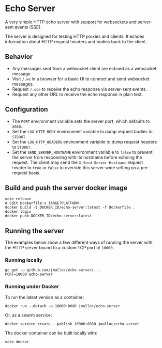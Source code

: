 # Echo Server

A very simple HTTP echo server with support for websockets and server-sent
events (SSE).

The server is designed for testing HTTP proxies and clients. It echoes
information about HTTP request headers and bodies back to the client.

## Behavior

- Any messages sent from a websocket client are echoed as a websocket message.
- Visit `/.ws` in a browser for a basic UI to connect and send websocket messages.
- Request `/.sse` to receive the echo response via server-sent events.
- Request any other URL to receive the echo response in plain text.

## Configuration

- The `PORT` environment variable sets the server port, which defaults to `8080`.
- Set the `LOG_HTTP_BODY` environment variable to dump request bodies to `STDOUT`.
- Set the `LOG_HTTP_HEADERS` environment variable to dump request headers to `STDOUT`.
- Set the `SEND_SERVER_HOSTNAME` environment variable to `false` to prevent the
  server from responding with its hostname before echoing the request. The
  client may send the `X-Send-Server-Hostname` request header to `true` or
  `false` to override this server-wide setting on a per-request basis.

## Build and push the server docker image

```
make release
# Edit Dockerfile's TARGETPLATFORM
docker build -t DOCKER_ID/echo-server:latest -f Dockerfile .
docker login
docker push DOCKER_ID/echo-server:latest 
```

## Running the server

The examples below show a few different ways of running the server with the HTTP
server bound to a custom TCP port of `10000`.

### Running locally

```
go get -u github.com/jmalloc/echo-server/...
PORT=10000 echo-server
```

### Running under Docker

To run the latest version as a container:

```
docker run --detach -p 10000:8080 jmalloc/echo-server
```

Or, as a swarm service:

```
docker service create --publish 10000:8080 jmalloc/echo-server
```

The docker container can be built locally with:

```
make docker
```
